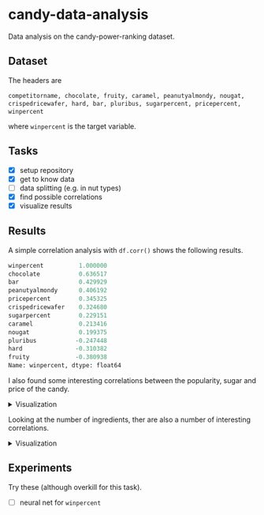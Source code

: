 # candy-data-analysis
Data analysis on the candy-power-ranking dataset. <br>

## Dataset
The headers are 
```
competitorname, chocolate, fruity, caramel, peanutyalmondy, nougat, crispedricewafer, hard, bar, pluribus, sugarpercent, pricepercent, winpercent
```
where  ```winpercent``` is the target variable. <br>

## Tasks
- [x] setup repository
- [x] get to know data 
- [ ] data splitting (e.g. in nut types)
- [x] find possible correlations
- [x] visualize results

## Results
A simple correlation analysis with ```df.corr()``` shows the following results.
```python
winpercent          1.000000
chocolate           0.636517
bar                 0.429929
peanutyalmondy      0.406192
pricepercent        0.345325
crispedricewafer    0.324680
sugarpercent        0.229151
caramel             0.213416
nougat              0.199375
pluribus           -0.247448
hard               -0.310382
fruity             -0.380938
Name: winpercent, dtype: float64
```

<!-- more results to come -->

I also found some interesting correlations between the popularity, sugar and price of the candy.

<details><summary>Visualization</summary>

![three correlations](results/analysis_a.png)

</details>

Looking at the number of ingredients, ther are also a number of interesting correlations.

<details><summary>Visualization</summary>

![three correlations](results/analysis_b.png)

</details>

## Experiments
Try these (although overkill for this task). 
- [ ] neural net for ```winpercent```